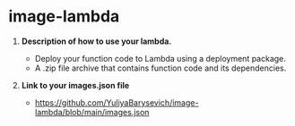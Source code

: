 # image-lambda

1. **Description of how to use your lambda.**
    - Deploy your function code to Lambda using a deployment package. 
    - A .zip file archive that contains function code and its dependencies.

2. **Link to your images.json file**
    - https://github.com/YuliyaBarysevich/image-lambda/blob/main/images.json
